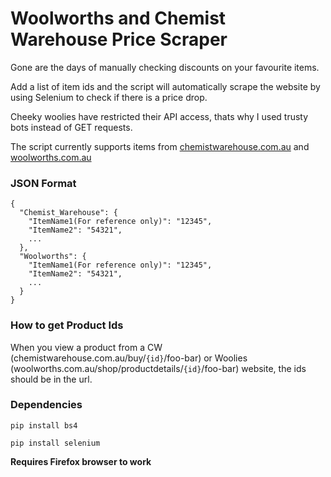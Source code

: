 # Woolworths and Chemist Warehouse Price Scraper

Gone are the days of manually checking discounts on your favourite items.

Add a list of item ids and the script will automatically scrape the website by using Selenium to check if there is a price drop.

Cheeky woolies have restricted their API access, thats why I used trusty bots instead of GET requests.

The script currently supports items from [chemistwarehouse.com.au](https://chemistwarehouse.com.au) and [woolworths.com.au](https://woolworths.com.au)

### JSON Format

```
{
  "Chemist_Warehouse": {
    "ItemName1(For reference only)": "12345",
    "ItemName2": "54321",
    ...
  },
  "Woolworths": {
    "ItemName1(For reference only)": "12345",
    "ItemName2": "54321",
    ...
  }
}
```

### How to get Product Ids

When you view a product from a CW (chemistwarehouse.com.au/buy/`{id}`/foo-bar) or Woolies (woolworths.com.au/shop/productdetails/`{id}`/foo-bar) website, the ids should be in the url.

### Dependencies

```
pip install bs4
```

```
pip install selenium
```

**Requires Firefox browser to work**
